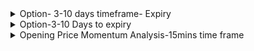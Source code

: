 <details>
<summary>Option- 3-10 days timeframe- Expiry</summary>
<br>
- FUTU
 3 days to Expiry
  <img width="1124" alt="image" src="https://user-images.githubusercontent.com/75510135/203355654-ee853214-c027-426c-9653-907c38098310.png">
  <img width="1144" alt="image" src="https://user-images.githubusercontent.com/75510135/203593063-a667b4fe-247c-457a-878e-5a72b73618de.png">

10 days to Expiry
  <img width="1148" alt="image" src="https://user-images.githubusercontent.com/75510135/203355402-3628f820-b999-4f30-ac5c-f330c686ffe4.png">
  <img width="1128" alt="image" src="https://user-images.githubusercontent.com/75510135/203594133-7038fbef-dad9-4d85-9c59-d43ffce1d773.png">

# Note down IV => 80%
  <img width="1139" alt="image" src="https://user-images.githubusercontent.com/75510135/203355951-bc5840e9-e999-41c1-a72b-99c368f23010.png">

  
  
  
</details>

<details>
<summary>Option-3-10 Days to expiry </summary>
<br>

 - BABA
  - 3 days to expiry
  <img width="1131" alt="image" src="https://user-images.githubusercontent.com/75510135/203356885-91a1c31b-9344-4d80-900f-56e5d30e70c5.png">
  <img width="1144" alt="image" src="https://user-images.githubusercontent.com/75510135/203594482-45523c75-a232-4771-8e52-8c9de6d93289.png">

  - 10 days to expiry
  <img width="1145" alt="image" src="https://user-images.githubusercontent.com/75510135/203357155-4cec21e3-32ce-4a14-a16e-8cd9e81944b6.png">
  <img width="1132" alt="image" src="https://user-images.githubusercontent.com/75510135/203594334-7caf0b0d-5d57-4917-922e-98c612bc4be8.png">

  

  
</details>


<details>
<summary>Opening Price Momentum Analysis-15mins time frame</summary>
<br>


 - 23 Nov
 <img width="846" alt="image" src="https://user-images.githubusercontent.com/75510135/203594890-45e33ff9-c0ae-4fe6-a155-6aed8b969fa1.png">
- 22 Nov
 <img width="312" alt="image" src="https://user-images.githubusercontent.com/75510135/203595098-f21caca4-8a1d-4487-935c-52f0e43817a9.png">
- 21 Nov
 <img width="295" alt="image" src="https://user-images.githubusercontent.com/75510135/203595267-53018ac4-d00c-45fe-9454-1a62ecfdfcf6.png">

 
 - 18 Nov
 <img width="329" alt="image" src="https://user-images.githubusercontent.com/75510135/203595437-9d05fa7e-0ce0-41e7-9a40-2a6e0259569d.png">
 - 17 Nov
 <img width="359" alt="image" src="https://user-images.githubusercontent.com/75510135/203595578-8d40b0b0-c120-4414-b3e7-aea436d78a9b.png">
- 16 Nov
 <img width="379" alt="image" src="https://user-images.githubusercontent.com/75510135/203595772-0adffd52-c852-49ed-8d82-d4dab76cdca2.png">
- 15 Nov
 <img width="310" alt="image" src="https://user-images.githubusercontent.com/75510135/203595929-aea143aa-7cfc-436a-be34-ea3568999bba.png">
- 14 Nov
 <img width="324" alt="image" src="https://user-images.githubusercontent.com/75510135/203596081-bf72894a-d7b3-4fce-be66-9e9e83c918d6.png">

 
 - 11 Nov
 <img width="337" alt="image" src="https://user-images.githubusercontent.com/75510135/203596249-1500e74c-94a8-4703-9624-759b987b2b08.png">
- 10 Nov
 <img width="336" alt="image" src="https://user-images.githubusercontent.com/75510135/203596420-5468dbb8-5547-43d2-aa65-4fbadedfedcc.png">
- 9 Nov
 <img width="345" alt="image" src="https://user-images.githubusercontent.com/75510135/203596560-82e88c62-3c09-46dc-b144-60ff7bb10d74.png">
- 7 Nov
 <img width="307" alt="image" src="https://user-images.githubusercontent.com/75510135/203596750-4ee4350b-4e0e-426f-8ccf-552ac29b16ea.png">

 
 - 4 Nov
 <img width="299" alt="image" src="https://user-images.githubusercontent.com/75510135/203596906-0a5a582b-72ac-4ab7-b0fd-8bdf518182ff.png">
- 3 Nov
 <img width="300" alt="image" src="https://user-images.githubusercontent.com/75510135/203597037-6c3612b5-a840-4fdb-840c-4cb20a3341c3.png">
- 2 Nov
 <img width="301" alt="image" src="https://user-images.githubusercontent.com/75510135/203597189-c90e6ca0-fa23-429f-9124-67a8cba646c9.png">
- 1 Nov
 <img width="274" alt="image" src="https://user-images.githubusercontent.com/75510135/203597484-c1d153d2-1cba-450d-bb21-33ca4b1bed9c.png">

 
 
 
 
 
 
 
 
 
 
 

 
  
</details>

